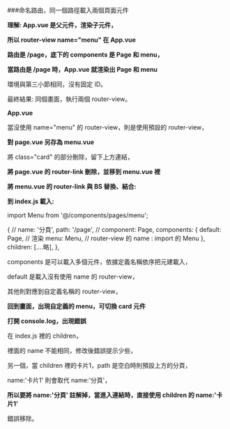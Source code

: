 ###命名路由，同一個路徑載入兩個頁面元件

**理解: App.vue 是父元件，渲染子元件，**

**所以 router-view name="menu" 在 App.vue**

**路由是 /page，底下的 components 是 Page 和 menu，**

**當路由是 /page 時，App.vue 就渲染出 Page 和 menu**

環境與第三小節相同，沒有固定 ID。

最終結果: 同個畫面，執行兩個 router-view。

**App.vue**

<router-view name="menu"></router-view> <!--想加個選單-->
    <div class="container">
        <router-view></router-view> <!--預設-->
    </div> 

當沒使用 name="menu" 的 router-view，則是使用預設的 router-view，

**對 page.vue 另存為 menu.vue**

將 class="card" 的部分刪除，留下上方連結，

**將 page.vue 的 router-link 刪除，並移到 menu.vue 裡**

**將 menu.vue 的 router-link 與 BS 替換、結合:**

<template>
    <div class="hello my-3">
    <ul class="nav">
  <li class="nav-item">
    <router-link class="nav-link" to="/page/">卡片 1</router-link>
  </li>
  <li class="nav-item">
    <router-link class="nav-link" to="/page/child2">卡片 2</router-link>
  </li>
  <li class="nav-item">
    <router-link class="nav-link" to="/page/child3">卡片 3</router-link>
  </li>
</ul>
    </div>    
</template>

**到 index.js 載入:**

import Menu from '@/components/pages/menu';

{
            // name: '分頁',
            path: '/page',
            // component: Page,
            components: {
                default: Page, // 渲染
                menu: Menu, // router-view 的 name : import 的 Menu
            },
            children: [....略],
        },


components 是可以載入多個元件，依據定義名稱依序把元建載入，

default 是載入沒有使用 name 的 router-view，

其他則對應到自定義名稱的 router-view，

**回到畫面，出現自定義的 menu，可切換 card 元件**

**打開 console.log，出現錯誤**

在 index.js 裡的 children，

裡面的 name 不能相同，修改後錯誤提示少些，

另一個，當 children 裡的卡片1，path 是空白時則預設上方的分頁，

name:'卡片1' 則會取代 name:'分頁'，

**所以要將 name:'分頁' 註解掉，當進入連結時，直接使用 children 的 name:'卡片1'**

錯誤移除。